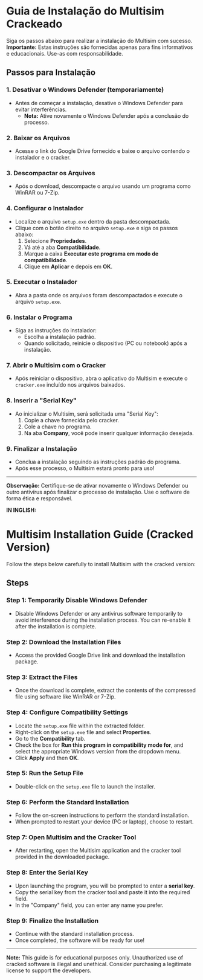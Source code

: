 # Guia de Instalação do Multisim Crackeado

Siga os passos abaixo para realizar a instalação do Multisim com sucesso. **Importante:** Estas instruções são fornecidas apenas para fins informativos e educacionais. Use-as com responsabilidade.

## Passos para Instalação

### 1. Desativar o Windows Defender (temporariamente)
- Antes de começar a instalação, desative o Windows Defender para evitar interferências. 
  - **Nota:** Ative novamente o Windows Defender após a conclusão do processo.

### 2. Baixar os Arquivos
- Acesse o link do Google Drive fornecido e baixe o arquivo contendo o instalador e o cracker.

### 3. Descompactar os Arquivos
- Após o download, descompacte o arquivo usando um programa como WinRAR ou 7-Zip.

### 4. Configurar o Instalador
- Localize o arquivo `setup.exe` dentro da pasta descompactada.
- Clique com o botão direito no arquivo `setup.exe` e siga os passos abaixo:
  1. Selecione **Propriedades**.
  2. Vá até a aba **Compatibilidade**.
  3. Marque a caixa **Executar este programa em modo de compatibilidade**.
  4. Clique em **Aplicar** e depois em **OK**.

### 5. Executar o Instalador
- Abra a pasta onde os arquivos foram descompactados e execute o arquivo `setup.exe`.

### 6. Instalar o Programa
- Siga as instruções do instalador:
  - Escolha a instalação padrão.
  - Quando solicitado, reinicie o dispositivo (PC ou notebook) após a instalação.

### 7. Abrir o Multisim com o Cracker
- Após reiniciar o dispositivo, abra o aplicativo do Multisim e execute o `cracker.exe` incluído nos arquivos baixados.

### 8. Inserir a "Serial Key"
- Ao inicializar o Multisim, será solicitada uma "Serial Key":
  1. Copie a chave fornecida pelo cracker.
  2. Cole a chave no programa.
  3. Na aba **Company**, você pode inserir qualquer informação desejada.

### 9. Finalizar a Instalação
- Conclua a instalação seguindo as instruções padrão do programa.
- Após esse processo, o Multisim estará pronto para uso!

---

**Observação:** Certifique-se de ativar novamente o Windows Defender ou outro antivírus após finalizar o processo de instalação. Use o software de forma ética e responsável.

**IN INGLISH:**

# Multisim Installation Guide (Cracked Version)

Follow the steps below carefully to install Multisim with the cracked version:

## Steps

### Step 1: Temporarily Disable Windows Defender
- Disable Windows Defender or any antivirus software temporarily to avoid interference during the installation process. You can re-enable it after the installation is complete.

### Step 2: Download the Installation Files
- Access the provided Google Drive link and download the installation package.

### Step 3: Extract the Files
- Once the download is complete, extract the contents of the compressed file using software like WinRAR or 7-Zip.

### Step 4: Configure Compatibility Settings
- Locate the `setup.exe` file within the extracted folder.
- Right-click on the `setup.exe` file and select **Properties**.
- Go to the **Compatibility** tab.
- Check the box for **Run this program in compatibility mode for**, and select the appropriate Windows version from the dropdown menu.
- Click **Apply** and then **OK**.

### Step 5: Run the Setup File
- Double-click on the `setup.exe` file to launch the installer.

### Step 6: Perform the Standard Installation
- Follow the on-screen instructions to perform the standard installation.
- When prompted to restart your device (PC or laptop), choose to restart.

### Step 7: Open Multisim and the Cracker Tool
- After restarting, open the Multisim application and the cracker tool provided in the downloaded package.

### Step 8: Enter the Serial Key
- Upon launching the program, you will be prompted to enter a **serial key**.
- Copy the serial key from the cracker tool and paste it into the required field.
- In the "Company" field, you can enter any name you prefer.

### Step 9: Finalize the Installation
- Continue with the standard installation process.
- Once completed, the software will be ready for use!

---

**Note:** This guide is for educational purposes only. Unauthorized use of cracked software is illegal and unethical. Consider purchasing a legitimate license to support the developers.
